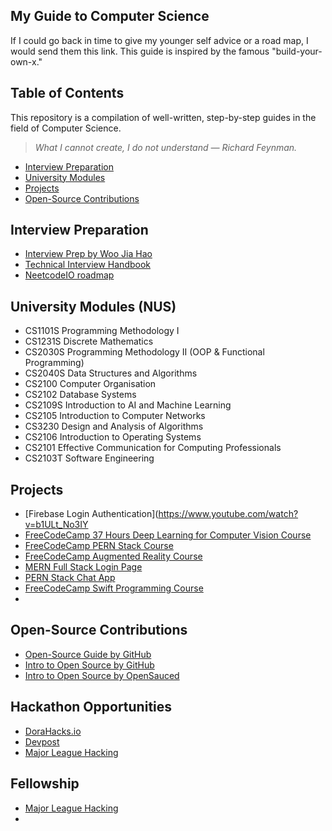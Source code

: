 ## My Guide to Computer Science

If I could go back in time to give my younger self advice or a road map, I would send them this link. This guide is inspired by the famous "build-your-own-x."

## Table of Contents
This repository is a compilation of well-written, step-by-step guides in the field of Computer Science.

> *What I cannot create, I do not understand — Richard Feynman.*

- [Interview Preparation](#interview-preparation)
- [University Modules](#university-modules)
- [Projects](#projects)
- [Open-Source Contributions](#open-source-contributions)

## Interview Preparation
- [Interview Prep by Woo Jia Hao](https://interviews.woojiahao.com/)
- [Technical Interview Handbook](https://www.techinterviewhandbook.org/)
- [NeetcodeIO roadmap](https://neetcode.io/roadmap)

## University Modules (NUS)
- CS1101S Programming Methodology I
- CS1231S Discrete Mathematics
- CS2030S Programming Methodology II (OOP & Functional Programming)
- CS2040S Data Structures and Algorithms
- CS2100 Computer Organisation
- CS2102 Database Systems
- CS2109S Introduction to AI and Machine Learning
- CS2105 Introduction to Computer Networks
- CS3230 Design and Analysis of Algorithms
- CS2106 Introduction to Operating Systems
- CS2101 Effective Communication for Computing Professionals
- CS2103T Software Engineering

## Projects
- [Firebase Login Authentication](https://www.youtube.com/watch?v=b1ULt_No3IY
- [FreeCodeCamp 37 Hours Deep Learning for Computer Vision Course](https://www.youtube.com/watch?v=IA3WxTTPXqQ&list=WL&index=1&t=60s&pp=gAQBiAQB)
- [FreeCodeCamp PERN Stack Course](https://www.youtube.com/watch?v=ldYcgPKEZC8&list=WL&index=3&pp=gAQBiAQB)
- [FreeCodeCamp Augmented Reality Course](https://www.youtube.com/watch?v=WzfDo2Wpxks&list=WL&index=4&pp=gAQBiAQB)
- [MERN Full Stack Login Page](https://www.youtube.com/watch?v=XPC81RWOItI)
- [PERN Stack Chat App](https://www.youtube.com/watch?v=vL24eiwAG_g)
- [FreeCodeCamp Swift Programming Course](https://youtu.be/8Xg7E9shq0U?si=japt6qaWhMCluyVh)
- 

## Open-Source Contributions

- [Open-Source Guide by GitHub](https://opensource.guide/)
- [Intro to Open Source by GitHub](https://education.github.com/experiences/intro_to_open_source)
- [Intro to Open Source by OpenSauced](https://intro.opensauced.pizza/#/intro-to-oss/)

## Hackathon Opportunities
- [DoraHacks.io](https://dorahacks.io/hackathon)
- [Devpost](https://devpost.com/hackathons)
- [Major League Hacking](https://mlh.io/seasons/2024/events)

## Fellowship
- [Major League Hacking](https://fellowship.mlh.io/?_gl=1*1e179ky*_ga*NDA2MTA5MTU5LjE3MTU4MDA1MzQ.*_ga_E5KT6TC4TK*MTcxNzgwMDQ5MS4xNi4wLjE3MTc4MDA0OTEuMC4wLjA.)
- 
